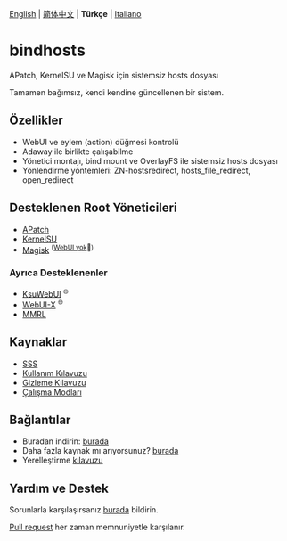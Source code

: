 [English](README.md) | [简体中文](README_zh-CN.md) | **Türkçe** | [Italiano](README_it-IT.md)

# bindhosts

APatch, KernelSU ve Magisk için sistemsiz hosts dosyası

Tamamen bağımsız, kendi kendine güncellenen bir sistem.

## Özellikler

- WebUI ve eylem (action) düğmesi kontrolü
- Adaway ile birlikte çalışabilme
- Yönetici montajı, bind mount ve OverlayFS ile sistemsiz hosts dosyası
- Yönlendirme yöntemleri: ZN-hostsredirect, hosts_file_redirect, open_redirect

## Desteklenen Root Yöneticileri

- [APatch](https://github.com/bmax121/APatch)
- [KernelSU](https://github.com/tiann/KernelSU)
- [Magisk](https://github.com/topjohnwu/Magisk) <sup>([WebUI yok](https://github.com/topjohnwu/Magisk/issues/8609#event-15568590949)👀)</sup>

### Ayrıca Desteklenenler

- [KsuWebUI](https://github.com/5ec1cff/KsuWebUIStandalone) <sup>🌐</sup>
- [WebUI-X](https://github.com/MMRLApp/WebUI-X-Portable)   <sup>🌐</sup>
- [MMRL](https://github.com/MMRLApp/MMRL)

## Kaynaklar

- [SSS](Documentation/faq_tr-TR.md)
- [Kullanım Kılavuzu](Documentation/usage_tr-TR.md)
- [Gizleme Kılavuzu](Documentation/hiding_tr-TR.md)
- [Çalışma Modları](Documentation/modes_tr-TR.md)

## Bağlantılar

- Buradan indirin: [burada](https://github.com/bindhosts/bindhosts/releases)
- Daha fazla kaynak mı arıyorsunuz? [burada](Documentation/sources.md)
- Yerelleştirme [kılavuzu](Documentation/localize.md)

## Yardım ve Destek

Sorunlarla karşılaşırsanız [burada](https://github.com/bindhosts/bindhosts/issues) bildirin.

[Pull request](https://github.com/bindhosts/bindhosts/pulls) her zaman memnuniyetle karşılanır.

